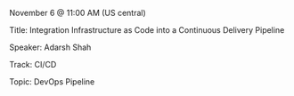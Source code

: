 November 6 @ 11:00 AM (US central)

Title: Integration Infrastructure as Code into a Continuous Delivery Pipeline

Speaker: Adarsh Shah

Track: CI/CD

Topic: DevOps Pipeline




